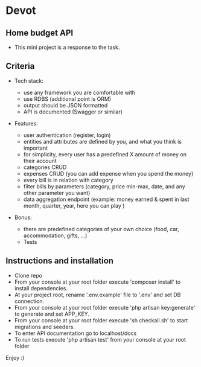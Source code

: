 # Devot
## Home budget API

* This mini project is a response to the task.

## Criteria
* Tech stack:
  * use any framework you are comfortable with
  * use RDBS (additional point is ORM)
  * output should be JSON formatted
  * API is documented (Swagger or similar)

* Features:
  * user authentication (register, login)
  * entities and attributes are defined by you, and what you think is important
  * for simplicity, every user has a predefined X amount of money on their account
  * categories CRUD
  * expenses CRUD (you can add expense when you spend the money)
  * every bill is in relation with category
  * filter bills by parameters (category, price min-max, date, and any other parameter
  you want)
  * data aggregation endpoint (example: money earned & spent in last month, quarter,
  year, here you can play )

* Bonus:
  * there are predefined categories of your own choice (food, car, accommodation, gifts,
  ...)
  * Tests

## Instructions and installation

* Clone repo
* From your console at your root folder execute 'composer install' to install dependencies.
* At your project root, rename '.env.example' file to '.env' and set DB connection.
* From your console at your root folder execute 'php artisan key:generate' to generate and set APP_KEY.
* From your console at your root folder execute 'sh checkall.sh' to start migrations and seeders.
* To enter API documentation go to localhost/docs
* To run tests execute 'php artisan test' from your console at your root folder

Enjoy :) 
